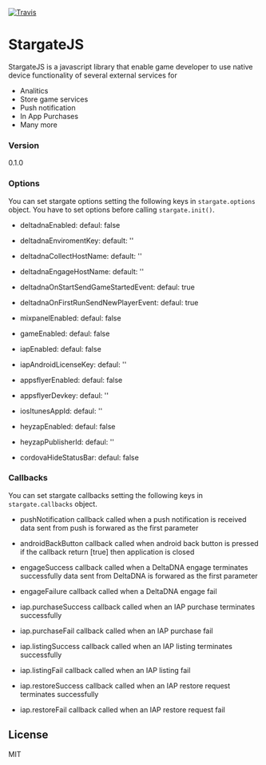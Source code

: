 [![Travis](http://img.shields.io/travis/BuongiornoMIP/StargateJsGames.svg?branch=master&style=flat)](https://travis-ci.org/BuongiornoMIP/StargateJsGames)


# StargateJS 

StargateJS is a javascript library that enable game developer to use native device functionality of several external services for

  - Analitics
  - Store game services
  - Push notification
  - In App Purchases
  - Many more



### Version

0.1.0


### Options

You can set stargate options setting the following keys in `stargate.options` object.
You have to set options before calling `stargate.init()`.


* deltadnaEnabled: defaul: false

* deltadnaEnviromentKey: default: ''

* deltadnaCollectHostName: default: ''

* deltadnaEngageHostName: default: ''

* deltadnaOnStartSendGameStartedEvent: defaul: true

* deltadnaOnFirstRunSendNewPlayerEvent: defaul: true

* mixpanelEnabled: defaul: false

* gameEnabled: defaul: false

* iapEnabled: defaul: false

* iapAndroidLicenseKey: defaul: ''

* appsflyerEnabled: defaul: false

* appsflyerDevkey: defaul: ''

* iosItunesAppId: defaul: ''

* heyzapEnabled: defaul: false

* heyzapPublisherId: defaul: ''

* cordovaHideStatusBar: defaul: false


### Callbacks

You can set stargate callbacks setting the following keys in `stargate.callbacks` object.

* pushNotification
   	callback called when a push notification is received
   	data sent from push is forwared as the first parameter

* androidBackButton
   	callback called when android back button is pressed
   	if the callback return [true] then application is closed

* engageSuccess
   	callback called when a DeltaDNA engage terminates successfully
   	data sent from DeltaDNA is forwared as the first parameter

* engageFailure
   	callback called when a DeltaDNA engage fail

* iap.purchaseSuccess
   	callback called when an IAP purchase terminates successfully

* iap.purchaseFail
   	callback called when an IAP purchase fail

* iap.listingSuccess
   	callback called when an IAP listing terminates successfully

* iap.listingFail
   	callback called when an IAP listing fail

* iap.restoreSuccess
   	callback called when an IAP restore request terminates successfully

* iap.restoreFail
   	callback called when an IAP restore request fail



License
----

MIT
